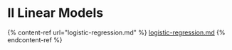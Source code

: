 # II Linear Models

{% content-ref url="logistic-regression.md" %}
[logistic-regression.md](logistic-regression.md)
{% endcontent-ref %}
